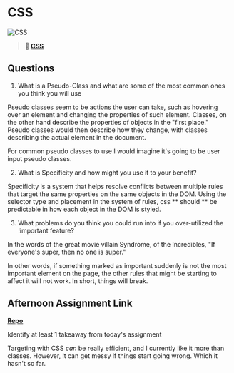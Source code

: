 # CSS

![CSS](https://bcw.blob.core.windows.net/public/cssUnit/1411879719053976)

> **📖 [CSS](https://codeworksacademy.com/fs-student-guide/resources/wk1/03-CSS)**

## Questions

1. What is a Pseudo-Class and what are some of the most common ones you think you will use

Pseudo classes seem to be actions the user can take, such as hovering over an element and changing the properties of such element. Classes, on the other hand describe the properties of objects in the "first place." Pseudo classes would then describe how they change, with classes describing the actual element in the document.

For common pseudo classes to use I would imagine it's going to be user input pseudo classes. 

2. What is Specificity and how might you use it to your benefit?

Specificity is a system that helps resolve conflicts between multiple rules that target the same properties on the same objects in the DOM. Using the selector type and placement in the system of rules, css ** should ** be predictable in how each object in the DOM is styled.

3. What problems do you think you could run into if you over-utilized the !important feature?

In the words of the great movie villain Syndrome, of the Incredibles, "If everyone's super, then no one is super."

In other words, if something marked as important suddenly is not the most important element on the page, the other rules that might be starting to affect it will not work. In short, things will break.

## Afternoon Assignment Link

**[Repo](https://github.com/DMGCK/Cool-Site-Day-2)**

Identify at least 1 takeaway from today's assignment

Targeting with CSS *can* be really efficient, and I currently like it more than classes. However, it can get messy if things start going wrong. Which it hasn't so far.